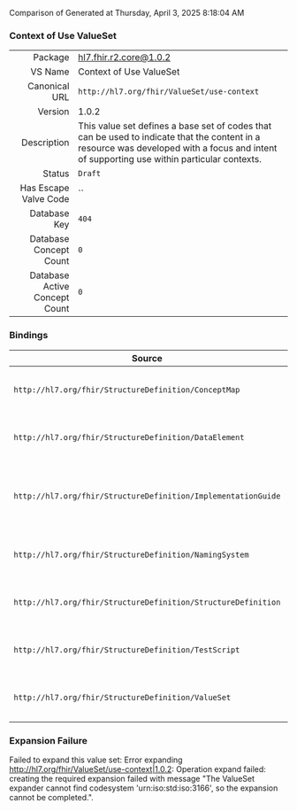 Comparison of 
Generated at Thursday, April 3, 2025 8:18:04 AM

### Context of Use ValueSet

|      |     |
| ---: | --- |
| Package | hl7.fhir.r2.core@1.0.2 |
| VS Name | Context of Use ValueSet |
| Canonical URL | `http://hl7.org/fhir/ValueSet/use-context` |
| Version | 1.0.2 |
| Description | This value set defines a base set of codes that can be used to indicate that the content in a resource was developed with a focus and intent of supporting use within particular contexts. |
| Status | `Draft` |
| Has Escape Valve Code | `` |
| Database Key | `404` |
| Database Concept Count | `0` |
| Database Active Concept Count | `0` |
### Bindings

| Source | Element | Binding | Strength | Element Short |
| ------ | ------- | ------- | -------- | ------------- |
| `http://hl7.org/fhir/StructureDefinition/ConceptMap` | `ConceptMap.useContext` | `http://hl7.org/fhir/ValueSet/use-context` | `Extensible` | Content intends to support these contexts |
| `http://hl7.org/fhir/StructureDefinition/DataElement` | `DataElement.useContext` | `http://hl7.org/fhir/ValueSet/use-context` | `Extensible` | Content intends to support these contexts |
| `http://hl7.org/fhir/StructureDefinition/ImplementationGuide` | `ImplementationGuide.useContext` | `http://hl7.org/fhir/ValueSet/use-context` | `Extensible` | The implementation guide is intended to support these contexts |
| `http://hl7.org/fhir/StructureDefinition/NamingSystem` | `NamingSystem.useContext` | `http://hl7.org/fhir/ValueSet/use-context` | `Extensible` | Content intends to support these contexts |
| `http://hl7.org/fhir/StructureDefinition/StructureDefinition` | `StructureDefinition.useContext` | `http://hl7.org/fhir/ValueSet/use-context` | `Extensible` | Content intends to support these contexts |
| `http://hl7.org/fhir/StructureDefinition/TestScript` | `TestScript.useContext` | `http://hl7.org/fhir/ValueSet/use-context` | `Extensible` | Content intends to support these contexts |
| `http://hl7.org/fhir/StructureDefinition/ValueSet` | `ValueSet.useContext` | `http://hl7.org/fhir/ValueSet/use-context` | `Extensible` | Content intends to support these contexts |

### Expansion Failure

Failed to expand this value set: Error expanding http://hl7.org/fhir/ValueSet/use-context|1.0.2: Operation expand failed: creating the required expansion failed with message "The ValueSet expander cannot find codesystem 'urn:iso:std:iso:3166', so the expansion cannot be completed.".
